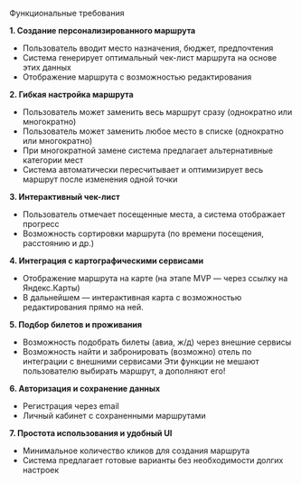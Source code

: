 Функциональные требования

**1. Создание персонализированного маршрута**
- Пользователь вводит место назначения, бюджет, предпочтения
- Система генерирует оптимальный чек-лист маршрута на основе этих данных
- Отображение маршрута с возможностью редактирования

**2. Гибкая настройка маршрута**
- Пользователь может заменить весь маршрут сразу (однократно или многократно)
- Пользователь может заменить любое место в списке (однократно или многократно)
- При многократной замене система предлагает альтернативные категории мест
- Система автоматически пересчитывает и оптимизирует весь маршрут после изменения одной точки

**3. Интерактивный чек-лист**
- Пользователь отмечает посещенные места, а система отображает прогресс
- Возможность сортировки маршрута (по времени посещения, расстоянию и др.)

**4. Интеграция с картографическими сервисами**
- Отображение маршрута на карте (на этапе MVP — через ссылку на Яндекс.Карты)
- В дальнейшем — интерактивная карта с возможностью редактирования прямо на ней.

**5. Подбор билетов и проживания**
- Возможность подобрать билеты (авиа, ж/д) через внешние сервисы
- Возможность найти и забронировать (возможно) отель по интеграции с внешними сервисами
Эти функции не мешают пользователю выбирать маршрут, а дополняют его!

**6. Авторизация и сохранение данных**
- Регистрация через email
- Личный кабинет с сохраненными маршрутами

**7. Простота использования и удобный UI**
- Минимальное количество кликов для создания маршрута
- Система предлагает готовые варианты без необходимости долгих настроек
